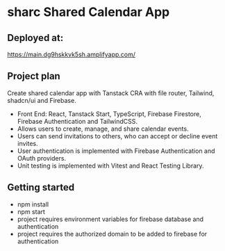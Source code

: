 # sharc Shared Calendar App

## Deployed at: 
https://main.dg9hskkvk5sh.amplifyapp.com/

## Project plan

Create shared calendar app with Tanstack CRA with file router, Tailwind, shadcn/ui and Firebase.
 
- Front End: React, Tanstack Start, TypeScript, Firebase Firestore, Firebase Authentication and TailwindCSS.
- Allows users to create, manage, and share calendar events.
- Users can send invitations to others, who can accept or decline event invites.
- User authentication is implemented with Firebase Authentication and OAuth providers.
- Unit testing is implemented with Vitest and React Testing Library.

## Getting started

- npm install
- npm start
- project requires environment variables for firebase database and authentication
- project requires the authorized domain to be added to firebase for authentication
